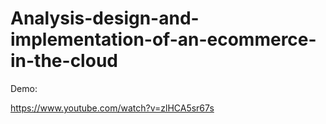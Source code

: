 # Analysis-design-and-implementation-of-an-ecommerce-in-the-cloud

Demo:

https://www.youtube.com/watch?v=zlHCA5sr67s
